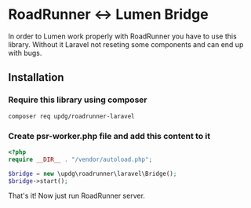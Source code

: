 # RoadRunner <-> Lumen Bridge

In order to Lumen work properly with RoadRunner you have to use this library. Without it Laravel not reseting
some components and can end up with bugs.

## Installation

### Require this library using composer

`composer req updg/roadrunner-laravel`

### Create psr-worker.php file and add this content to it

```php
<?php
require __DIR__ . "/vendor/autoload.php";

$bridge = new \updg\roadrunner\laravel\Bridge();
$bridge->start();
```

That's it! Now just run RoadRunner server.
